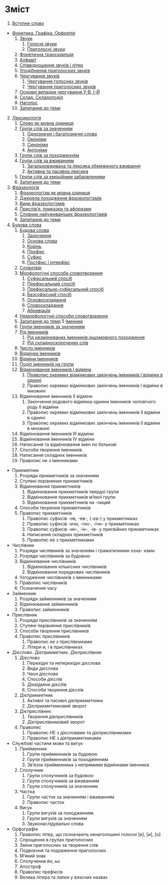 # Зміст

1. [Вступне слово](vstup.md)
* [Фонетика. Графіка. Орфоепія](1/fonetika_grafka_orfoepya.md)
    1. [Звуки](1/golosn_zvuki.md)
        1. [Голосні звуки](1/golosn_zvuki.md)
        2. [Приголосні звуки](1/prigolosn_zvuki.md)
    3. [Фонетична транскрипція](1/fonetichna_transkriptsya.md)
    4. [Алфавіт](1/alfavt.md)
    5. [Співвідношення звуків і літер](1/spvvdnoshennya_zvukv__lter.md)
    6. [Уподібнення приголосних     звуків](1/upodbnennya_prigolosnih_zvukv.md)
    7. [Чергування звуків](1/cherguvannya_golosnih_zvukv.md)
        1. [Чергування голосних звуків](1/cherguvannya_golosnih_zvukv.md)
        2. [Чергування приголосних звуків](1/cherguvannya_prigolosnih_zvukv.md)
    8. [Основні випадки чергування У-В, І-Й](1/osnovn_vipadki_cherguvannya_u-v,_-i.md)
    9. [Склад. Складоподіл](1/sklad_skladopodl.md)
    10. [Наголос](1/nagolos.md)
    11. [Запитання до теми](1/zapitannya_do_temi.md)
2. [Лексикологія](1/leksikologya.md)
   1. [Слово як мовна одиниця](2/slovo_yak_movna_odinitsya.md)
   2. [Групи слів за значенням](2/odnoznachni_i_bagatoznachni_slova.md)
       1. [Однозначнi i багатозначнi слова](2/odnoznachni_i_bagatoznachni_slova.md)
       2. [Омонiми](2/omonimi.md)
       3. [Синонiми](2/sinonimi.md)
       4. [Антонiми](2/antonimi.md)
   3. [Групи слів за походженням](2/grupi_slv_za_pohodzhennyam.md)
   4. [Групи слів за вживанням](2/zagalnovzhivana_ta_leksika_obmezhenogo_vzhivannya.md)
       1. [Загальновживана та лексика обмеженого вживання](2/zagalnovzhivana_ta_leksika_obmezhenogo_vzhivannya.md)
       2. [Активна та пасивна лексика](2/aktivna_ta_pasivna_leksika.md)
   5. [Групи слів за емоційним забарвленням](2/grupi_slv_za_emotsinim_zabarvlennyam.md)
   6. [Запитання до теми](2/zapitannya_do_temi.md)
3. [Фразеологія](3/frazeologya.md)
   1. [Фразеологізм як мовна одиниця](3/frazeologzm_yak_movna_odinitsya.md)
   2. [Джерела походження фразеологізмів](3/dzherela_pohodzhennya_frazeologzmv.md)
   3. [Види фразеологізмів](3/vidi_frazeologzmv.md)
   4. [Прислів’я, приказки та афоризми](3/prislvya,_prikazki_ta_aforizmi.md)
   5. [Словник найуживаніших фразеологізмів](3/slovnik_naiuzhivanshih_frazeologzmv.md)
   6. [Запитання до теми](3/zapitannya_do_temi.md)
4. [Будова слова](4/budova_slova.md)
   1. [Будова слова](4/budova_slova.md)
       1. [Закiнчення](4/Zakinchennya.md)
       2. [Основа слова](4/Osnova_slova.md)
       3. [Корiнь](4/korin.md)
       4. [Префiкс](4/prefics.md)
       5. [Суфiкс](4/sufics.md)
       6. [Постфiкс і інтерфікс](4/postfics.md)
   2. [Словотвiр](4/slovotvir.md)
   3. [Морфологiчнi способи словотворення](4/morfologichni_sposobi_slovotvorennya.md)
       1. [Суфiксальний спосiб](4/sufiksalniy_sposib.md)
       2. [Префiксальний спосiб](4/prefiksalniy_sposib.md)
       3. [Префiксально-суфiксальний спосiб](4/prefiksalno-sufiksalniy_sposib.md)
       3. [Безсуфiксний спосiб](4/bezsufiksniy_sposib.md)
       4. [Основоскладання](4/osnovoskladannya.md)
       5. [Словоскладання](4/slovoskladannya.md)
       6. [Абревiацiя](4/abreviaciya.md)
   4. [Неморфологiчнi способи словотворення](4/nemorfologichni_sposobi_tvorennya.md)
   5. [Запитання до теми](4/zapitannya_do_temi.md)
5  [Iменник](5/imennik.md)
    1. [Групи iменникiв за значенням](5/gruppi_imennikiv_za_znachennyam.md)
    2. [Рiд iменникiв](5/rid_imennikiv.md)
        1. [Рiд незмiнюваних iменникiв iншомовного походження](5/rid_nezmin_imen_inshomovnogo_pohod.md)
        2.  [Рiд складноскорочених слiв](5/Rid_skladnoskorochennih_sliv.md)
    3. [Число iменникiв](5/Chislo_imennikiv.md)
    4. [Вiдмiнки iменникiв](5/vidminki_imennikiv.md)
    5. [Вiдмiни iменникiв](5/vidmini_imennikiv.md)
    6. [Подiл iменникiв на групи](5/podil_imennikiv_na_grupi.md)
    7. [Вiдмiнювання iменникiв I вiдмiни](5/vidminuvannya_imen_I_vidmini.md)
        1. [Правопис окремих вiдмiнкових закiнчень iменникiв I вiдмiни в однинi](5/pravopis_okremih_vidminkovih_zakinchen_I_vidmini_v_odnini.md)
        2. Правопис окремих вiдмiнкових закiнчень iменникiв I вiдмiни в множинi 
    8. Вiдмiнювання iменникiв II вiдмiни
        1. Закiнчення родового вiдмiнка однини iменникiв чоловiчого роду II вiдмiни
        2. Правопис окремих вiдмiнкових закiнчень iменникiв II вiдмiни в однинi
        3. Правопис окремих вiдмiнкових закiнчень iменникiв II вiдмiни в множинi
    9. Вiдмiнювання iменникiв III вiдмiни
    10. Вiдмiнювання iменникiв IV вiдмiни 
    11. Написання та вiдмiнювання iмен по батьковi
    12. Способи творення iменникiв
    13. Написання складних iменникiв
    14. Правопис не з iменниками 
* Прикметник
    1. Розряди прикметникiв за значенням
    2. Ступенi порiвняння прикметникiв
    3. Вiдмiнювання прикметникiв
        1. Вiдмiнювання прикметникiв твердої групи
        2. Вiдмiнювання прикметникiв м’якої групи 
        3. Вiдмiнювання прикметникiв на -лиций
    4.  Способи творення прикметникiв 
    5.  Правопис прикметникiв 
        1. Правопис суфiксiв -ов, -ев-, (-єв-) у прикметниках
        2. Правопис суфiксiв -ичн, -iчн-, -їчн- у прикметниках
        3. Правопис суфiксiв -ин-, -iн-, -iв- у присвiйних прикметниках 
        4. Написання складних прикметникiв 
        5. Правопис не з прикметниками
* Числiвник
    1. Розряди числiвникiв за значенням i граматичними озна-
ками
    2. Розряди числiвникiв за будовою 
    3. Вiдмiнювання числiвникiв 
        1. Вiдмiнювання кiлькiсних числiвникiв
        2. Вiдмiнювання порядкових числiвникiв
    4. Узгодження числiвникiв з iменниками
    5. Правопис числiвникiв 
    6. Позначення часу
* Займенник 
    1. Розряди займенникiв за значенням
    2. Вiдмiнювання займенникiв
    3. Правопис займенникiв
* Прислiвник
    1. Розряди прислiвникiв за значенням
    2. Ступенi порiвняння прислiвникiв
    3. Способи творення прислiвникiв
    4. Правопис прислiвникiв
        1. Правопис не з прислiвниками
        2. Лiтери и, i в прислiвниках
* Дiєслово. Дiєприкметник. Дiєприслiвник
    1. Дiєслово
        1. Перехiднi та неперехiднi дiєслова
        2. Види дiєслова
        3. Часи дiєслова
        4. Способи дiєслiв
        5. Дiєвiдмiни дiєслiв
        6. Способи творення дiєслiв
    2. Дiєприкметник
        1. Активнi та пасивнi дiєприкметники
        2. Дiєприкметниковий зворот
    3. Дiєприслiвник
        1. Творення дiєприслiвникiв
        2. Дiєприслiвниковий зворот
    4. Правопис
        1. Правопис НЕ з дiєcловами та дiєприслiвниками
        2. Правопис НЕ з дiєприкметниками
* Службовi частини мови та вигук
    1. Прийменник
        1. Групи прийменникiв за будовою
        2. Групи прийменникiв за походженням
        3. Зв’язок прийменника з непрямими вiдмiнками
iменника
    2. Сполучник
        1. Групи сполучникiв за будовою
        2. Групи сполучникiв за вживанням
        3. Групи сполучникiв за значенням
    3. Частка
        1. Групи часток за значенням i вживанням
        2. Правопис часток
    4.  Вигук
        1. Групи вигукiв за походженням
        2. Групи вигукiв за значенням
        3. Звуконаслiдувальнi слова
* Оpфографiя
    1. Правопис лiтер, що позначають ненаголошенi голоснi [е], [и], [о]
    2. Спрощення в групах приголосних
    3. Змiни приголосних за творення слiв
    4. Подвоєння та подовження приголосних .
    5. М’який знак
    6. Сполучення йо, ьо
    7. Апостроф 
    8. Правопис префiксiв
    9. Велика літера та лапки у власних назвах